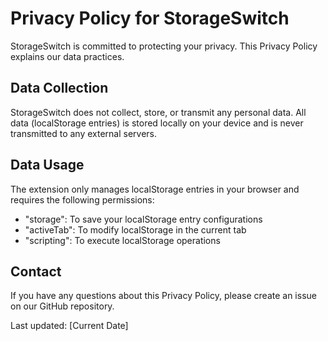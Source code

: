 # Privacy Policy for StorageSwitch

StorageSwitch is committed to protecting your privacy. This Privacy Policy explains our data practices.

## Data Collection

StorageSwitch does not collect, store, or transmit any personal data. All data (localStorage entries) is stored locally on your device and is never transmitted to any external servers.

## Data Usage

The extension only manages localStorage entries in your browser and requires the following permissions:

- "storage": To save your localStorage entry configurations
- "activeTab": To modify localStorage in the current tab
- "scripting": To execute localStorage operations

## Contact

If you have any questions about this Privacy Policy, please create an issue on our GitHub repository.

Last updated: [Current Date]
